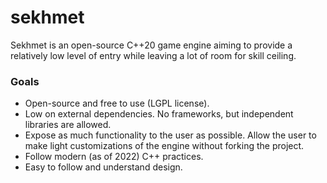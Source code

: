 # sekhmet

Sekhmet is an open-source C++20 game engine aiming to provide a relatively low level of entry while leaving a lot of
room for skill ceiling.

### Goals

* Open-source and free to use (LGPL license).
* Low on external dependencies. No frameworks, but independent libraries are allowed.
* Expose as much functionality to the user as possible. Allow the user to make light customizations of the engine
  without forking the project.
* Follow modern (as of 2022) C++ practices.
* Easy to follow and understand design.
